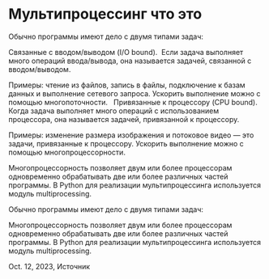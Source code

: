 # Мультипроцессинг что это

Обычно программы имеют дело с двумя типами задач:

Связанные с вводом/выводом (I/O bound). 
	Если задача выполняет много операций ввода/вывода, она называется задачей, связанной с вводом/выводом.

Примеры: чтение из файлов, запись в файлы, подключение к базам данных и выполнение сетевого запроса. Ускорить выполнение можно с помощью многопоточности.
	 
Привязанные к процессору (CPU bound). 
	Когда задача выполняет много операций с использованием процессора, она называется задачей, привязанной к процессору.

Примеры: изменение размера изображения и потоковое видео — это задачи, привязанные к процессору. Ускорить выполнение можно с помощью многопроцессорности.

Многопроцессорность позволяет двум или более процессорам одновременно обрабатывать две или более различных частей программы. В Python для реализации мультипроцессинга используется модуль multiprocessing.


Обычно программы имеют дело с двумя типами задач:

Многопроцессорность позволяет двум или более процессорам одновременно обрабатывать две или более различных частей программы. В Python для реализации мультипроцессинга используется модуль multiprocessing.



Oct. 12, 2023, Источник

